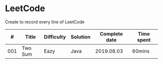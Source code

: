 # LeetCode
Create to record every line of LeetCode

|#|Title|Difficulty|Solution|Complete date|Time spent|
|--|-----------|-----|-----|-------|-----|
|001|Two Sum|Eazy|Java|2019.08.03|60mins|
